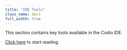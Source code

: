 ```yaml
---
title: "IDE Tools"
class_name: docs
full_width: true
---
```


This section contains key tools available in the Codio IDE.

[Click here](/docs/ide/tools/deployment) to start reading.